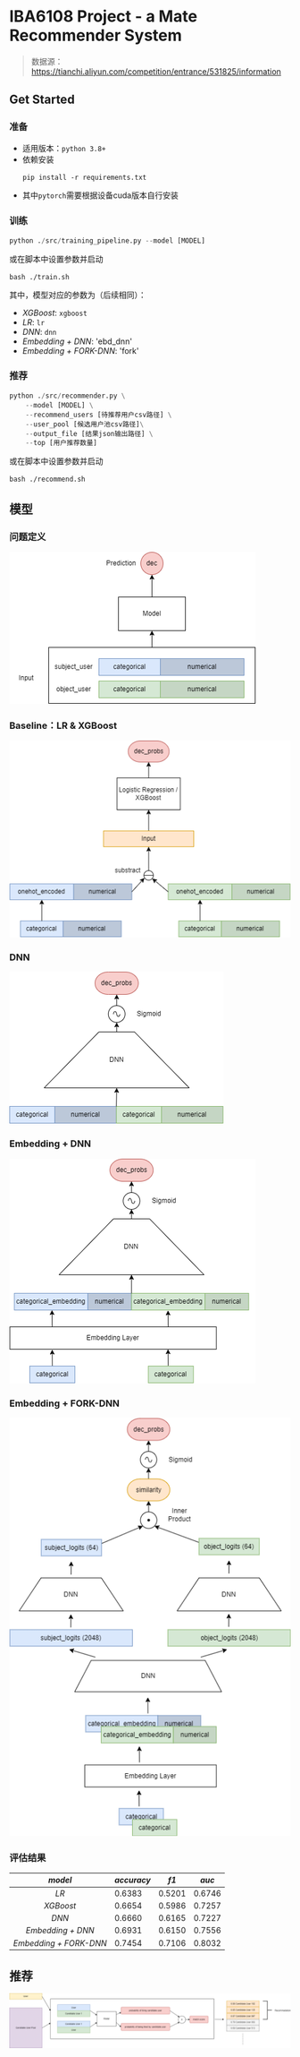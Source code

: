 # IBA6108 Project - a Mate Recommender System 

> 数据源：https://tianchi.aliyun.com/competition/entrance/531825/information


## Get Started

### 准备  

- 适用版本：`python 3.8+`
- 依赖安装
    ```shell
    pip install -r requirements.txt
    ```
- 其中`pytorch`需要根据设备cuda版本自行安装

### 训练  

```python
python ./src/training_pipeline.py --model [MODEL]
```
或在脚本中设置参数并启动  
```shell
bash ./train.sh
```

其中，模型对应的参数为（后续相同）：  
- *XGBoost*: `xgboost`
- *LR*: `lr`
- *DNN*: `dnn`
- *Embedding + DNN*: 'ebd_dnn'
- *Embedding + FORK-DNN*: 'fork'

### 推荐  

```python
python ./src/recommender.py \
    --model [MODEL] \
    --recommend_users [待推荐用户csv路径] \
    --user_pool [候选用户池csv路径]\
    --output_file [结果json输出路径] \
    --top [用户推荐数量]
```
或在脚本中设置参数并启动  
```shell
bash ./recommend.sh
```

## 模型

### 问题定义

![prediction_definition](./docs/架构设计/definition.png)

### Baseline：LR & XGBoost  

![classic_models](./docs/架构设计/classic_model.png)

### DNN  

![dnn](./docs/架构设计/dnn.png)

### Embedding + DNN

![embedding_dnn](./docs/架构设计/embedding_dnn.png)

### Embedding + FORK-DNN

![fork](./docs/架构设计/fork.png)

### 评估结果  
|*model*|*accuracy*|*f1*|*auc*|
|:-----:|-------|----|----|
|*LR*|0.6383|0.5201|0.6746|
|*XGBoost*|0.6654|0.5986|0.7257|
|*DNN*|0.6660|0.6165|0.7227|
|*Embedding + DNN*|0.6931|0.6150|0.7556|
|*Embedding + FORK-DNN*|0.7454|0.7106|0.8032|


## 推荐

![recommender](./docs/架构设计/recommender.png)





